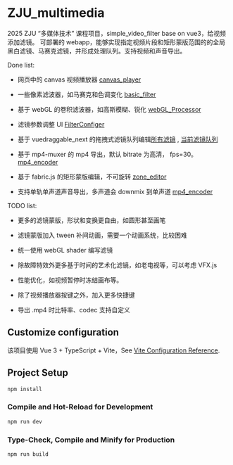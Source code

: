 # ZJU_multimedia

2025 ZJU “多媒体技术” 课程项目，simple_video_filter base on vue3，给视频添加滤镜。
可部署的 webapp，能够实现指定视频片段和矩形蒙版范围的的全局黑白滤镜、马赛克滤镜，并形成处理队列。支持视频和声音导出。

Done list:

- 网页中的 canvas 视频播放器 [canvas_player](src/components/VideoCanvas.vue)
- 一些像素滤波器，如马赛克和色调变化 [basic_filter](src/utils/apply_filters_basic.ts)
- 基于 webGL 的卷积滤波器，如高斯模糊、锐化 [webGL_Processor](src/utils/apply_filters_webgl.ts)
- 滤镜参数调整 UI [FilterConfiger](src/components/FilterConfiger.vue)
- 基于 vuedraggable_next 的拖拽式滤镜队列编辑[所有滤镜](src/components/DragAppliable.vue) , [当前滤镜队列](src/components/DragCurrent.vue)

- 基于 mp4-muxer 的 mp4 导出，默认 bitrate 为高清， fps=30。 [mp4_encoder](src/utils/mp4_encoder.ts) 

- 基于 fabric.js 的矩形蒙版编辑，不可旋转 [zone_editor](src/utils/zone_editor.ts)

- 支持单轨单声道声音导出，多声道会 downmix 到单声道 [mp4_encoder](src/utils/mp4_encoder.ts)

TODO list:

- 更多的滤镜蒙版，形状和变换更自由，如圆形甚至画笔

- 滤镜蒙版加入 tween 补间动画，需要一个动画系统，比较困难 

- 统一使用 webGL shader 编写滤镜

- 除故障特效外更多基于时间的艺术化滤镜，如老电视等，可以考虑 VFX.js

- 性能优化，如视频暂停时冻结画布等。

- 除了视频播放器按键之外，加入更多快捷键

- 导出 .mp4 时比特率、codec 支持自定义


## Customize configuration

该项目使用 Vue 3 + TypeScript + Vite，See [Vite Configuration Reference](https://vite.dev/config/).

## Project Setup

```sh
npm install
```

### Compile and Hot-Reload for Development

```sh
npm run dev
```

### Type-Check, Compile and Minify for Production

```sh
npm run build
```
